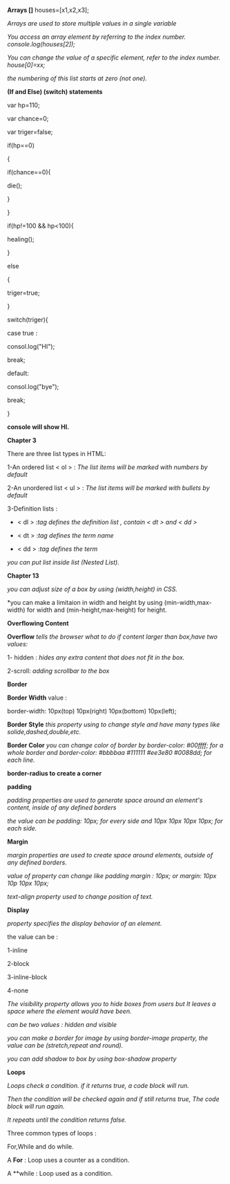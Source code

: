 
**Arrays []**
houses=[x1,x2,x3];

*Arrays are used to store multiple values in a single variable*

*You access an array element by referring to the index number. console.log(houses[2]);*

*You can change the value of a specific element, refer to the index number. house[0]=xx;*

*the numbering of this list starts at zero (not one).*

**(If and Else) (switch) statements**

var hp=110;

var chance=0;

var triger=false;

if(hp==0)

{

if(chance==0){

die();

}

}

if(hp!=100 && hp<100){

healing();

}

else

{

triger=true;

}

switch(triger){

case true :

consol.log("HI");

break;

default:

consol.log("bye");

break;

}



**console will show HI.**

**Chapter 3**

There are three list types in HTML:

1-An ordered list < ol > : *The list items will be marked with numbers by default* 

2-An unordered list < ul > : *The list items will be marked with bullets by default*

3-Definition lists :

- < dl > :*tag defines the definition list , contain < dt > and < dd >*

- < dt > :*tag defines the term name*

- < dd > :*tag defines the term*

*you can put list inside list (Nested List).*



**Chapter 13**

*you can adjust size of a box by using (width,height) in CSS.*

*you can make a limitaion in width and height by using (min-width,max-width) for width and (min-height,max-height) for height.

**Overflowing Content**


**Overflow** *tells the browser what to do if content larger than box,have two values:*

1- hidden : *hides any extra content that does not fit in the box.*

2-scroll: *adding scrollbar to the box*


**Border**

**Border Width** value :

border-width: 10px(top) 10px(right) 10px(bottom) 10px(left);

**Border Style** *this property using to change style and have many types like solide,dashed,double,etc.*

**Border Color** *you can change color of border by border-color: #00ffff;  for a whole border and border-color: #bbbbaa #111111 #ee3e80 #0088dd; for each line.*

**border-radius to create a corner**

**padding**

*padding properties are used to generate space around an element's content, inside of any defined borders*

*the value can be padding: 10px; for every side and  10px 10px 10px 10px; for each side.*

**Margin**

*margin properties are used to create space around elements, outside of any defined borders.*

*value of property can change like padding margin : 10px; or margin: 10px 10p 10px 10px;*

*text-align property used to change position of text.*

**Display**

*property specifies the display behavior of an element.*

the value can be :

1-inline

2-block

3-inline-block

4-none


*The visibility property allows you to hide boxes from users but It leaves a space where the element would have been.*

*can be two values : hidden and visible*


*you can make a border for image by using border-image property, the value can be (stretch,repeat and round).*

*you can add shadow to box by using box-shadow property*


**Loops**

*Loops check a condition. if it returns true, a code block will run.*

*Then the condition will be checked again and if still returns true, The code block will run again.*

*It repeats until the condition returns false.*

Three common types of loops : 

For,While and do while.

A **For** : Loop uses a counter as a condition.

A **while : Loop used as a condition.
